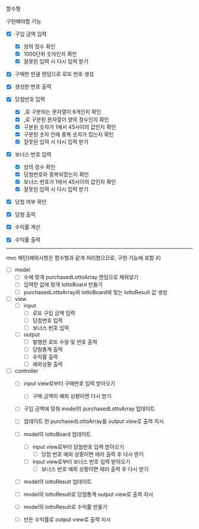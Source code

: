 함수형

구현해야할 기능
- [x] 구입 금액 입력
  - [x] 양의 정수 확인
  - [x] 1000단위 숫자인지 확인
  - [x] 잘못된 입력 시 다시 입력 받기

- [x] 구매한 만큼 랜덤으로 로또 번호 생성
- [x] 생성한 번호 출력

- [x] 당첨번호 입력
  - [x] ,로 구분되는 문자열이 6개인지 확인
  - [x] ,로 구분된 문자열이 양의 정수인지 확인
  - [x] 구분된 숫자가 1에서 45사이의 값인지 확인
  - [x] 구분된 숫자 안에 중복 숫자가 있는지 확인
  - [x] 잘못된 입력 시 다시 입력 받기
- [x] 보너스 번호 입력
  - [x] 양의 정수 확인
  - [x] 당첨번호와 중복되었는지 확인
  - [x] 보너스 번호가 1에서 45사이의 값인지 확인
  - [x] 잘못된 입력 시 다시 입력 받기

- [x] 당첨 여부 확인
- [x] 당첨 출력

- [x] 수익률 계산

- [x] 수익률 출력

---

mvc 패턴(예외사항은 함수형과 같게 처리했으므로, 구현 기능에 포함 X)

- [ ] model
  - [ ] 수에 맞게 purchasedLottoArray 랜덤으로 채워넣기
  - [ ] 입력한 값에 맞게 lottoBoard 만들기
  - [ ] purchasedLottoArray와 lottoBoard에 맞는 lottoResult 값 생성 
- [ ] view
  - [ ] input
    - [ ] 로또 구입 금액 입력
    - [ ] 당첨번호 입력
    - [ ] 보너스 번호 입력
  - [ ] output
    - [ ] 발행한 로또 수량 및 번호 출력
    - [ ] 당첨통계 출력
    - [ ] 수익률 출력
    - [ ] 예외상황 출력
- [ ] controller
  - [ ] input view로부터 구매번호 입력 받아오기
    - [ ] 구매 금액이 예외 상황이면 다시 받기
  - [ ] 구입 금액에 맞춰 model의 purchasedLottoArray 업데이트
  - [ ] 업데이트 한 purchasedLottoArray를 output view로 출력 지시
  
  - [ ] model의 lottoBoard 업데이트
    - [ ] input view로부터 당첨번호 입력 받아오기
      - [ ] 당첨 번호 예외 상황이면 에러 출력 후 다시 받기
    - [ ] input view로부터 보너스 번호 입력 받아오기
      - [ ] 보너스 번호 예외 상황이면 에러 출력 후 다시 받기
  
  - [ ] model의 lottoResult 업데이트
  - [ ] model의 lottoResult로 당첨통계 output view로 출력 지시

  - [ ] model의 lottoResult로 수익률 만들기
  - [ ] 만든 수익률로 output view로 출력 지시